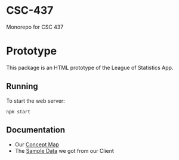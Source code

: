 # CSC-437
Monorepo for CSC 437 

# Prototype

This package is an HTML prototype of the League of Statistics App.
## Running

To start the web server:

```shell
npm start
```

## Documentation

- Our [Concept Map](inbox/LeagueOfStatistics.jpg)
- The [Sample Data](inbox/example_data.pdf) we got from our Client